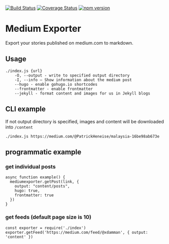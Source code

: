 [![Build Status](https://travis-ci.org/xdamman/mediumexporter.svg?branch=master)](https://travis-ci.org/xdamman/mediumexporter)
[![Coverage Status](https://coveralls.io/repos/github/xdamman/mediumexporter/badge.svg?branch=master)](https://coveralls.io/github/xdamman/mediumexporter?branch=master) [![npm version](https://badge.fury.io/js/mediumexporter.svg)](https://badge.fury.io/js/mediumexporter)

# Medium Exporter

Export your stories published on medium.com to markdown.

## Usage

    ./index.js {url}
        -O, --output - write to specified output directory
        -I, --info – Show information about the medium post
        --hugo - enable gohugo.io shortcodes
        --frontmatter - enable frontmatter
        --jekyll - format content and images for us in Jekyll blogs

## CLI example

If not output directory is specified, images and content will be downloaded into `/content`

    ./index.js https://medium.com/@PatrickHeneise/malaysia-16be98ab673e

## programmatic example

### get individual posts

    async function example() {
      mediumexporter.getPost(link, {
        output: "content/posts",
        hugo: true,
        frontmatter: true
      })
    }

### get feeds (default page size is 10)

    const exporter = require('./index')
    exporter.getFeed('https://medium.com/feed/@xdamman', { output: 'content' })

